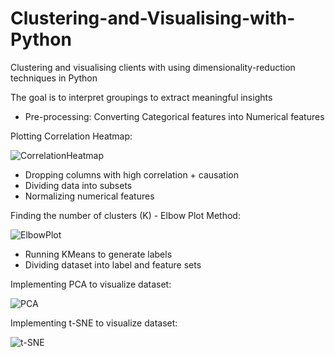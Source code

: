 # Clustering-and-Visualising-with-Python
Clustering and visualising clients with using dimensionality-reduction techniques in Python

The goal is to interpret groupings to extract meaningful insights

- Pre-processing: Converting Categorical features into Numerical features 

Plotting Correlation Heatmap:

![CorrelationHeatmap](https://github.com/hmyenilmez24/Clustering-and-Visualising-with-Python/blob/master/CorrelationHeatmap.png)


- Dropping columns with high correlation + causation
- Dividing data into subsets
- Normalizing numerical features

Finding the number of clusters (K) - Elbow Plot Method:

![ElbowPlot](https://github.com/hmyenilmez24/Clustering-and-Visualising-with-Python/blob/master/ElbowPlot.png)


- Running KMeans to generate labels
- Dividing dataset into label and feature sets

Implementing PCA to visualize dataset:

![PCA](https://github.com/hmyenilmez24/Clustering-and-Visualising-with-Python/blob/master/PCA.png)

Implementing t-SNE to visualize dataset:

![t-SNE](https://github.com/hmyenilmez24/Clustering-and-Visualising-with-Python/blob/master/TSE.png)
